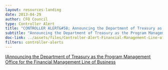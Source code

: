 ```yaml
---
layout: resources-landing
date: 2013-04-29
author: CFO Council
type: Controller Alert
title: "CONTROLLER ALERT&#58; Announcing the Department of Treasury as the Program Management Office for the Financial Management Line of Business"
subtitle: "Announcing the Department of Treasury as the Program Management Office"
doc-link: ../assets/files/Controller-Alert-Financial-Management-Line-of-Business-4.29.13.pdf
filters: controller-alerts
---
```


[IAnnouncing the Department of Treasury as the Program Management Office for the Financial Management Line of Business]({{site.baseurl}}/assets/files/Controller-Alert-Financial-Management-Line-of-Business-4.29.13.pdf)